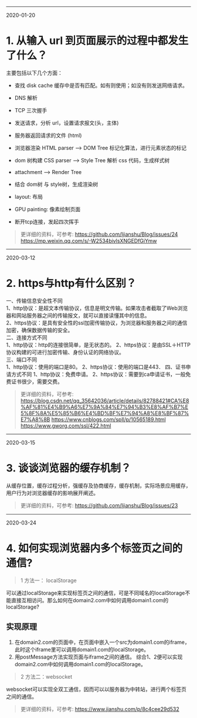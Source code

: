 ----
2020-01-20
# 1. 从输入 url 到页面展示的过程中都发生了什么？
主要包括以下几个方面：  
* 查找 disk cache 缓存中是否有匹配。如有则使用；如没有则发送网络请求。
* DNS 解析
* TCP 三次握手
* 发送请求，分析 url，设置请求报文(头，主体)
* 服务器返回请求的文件 (html)
* 浏览器渲染
HTML parser --> DOM Tree
标记化算法，进行元素状态的标记
* dom 树构建
CSS parser --> Style Tree
解析 css 代码，生成样式树

* attachment --> Render Tree
* 结合 dom树 与 style树，生成渲染树

* layout: 布局
* GPU painting: 像素绘制页面
* 断开tcp连接，发起四次挥手
> 更详细的资料，可参考: 
https://github.com/ljianshu/Blog/issues/24
https://mp.weixin.qq.com/s/-W2534bivlsXNGEDfGiYmw
----
2020-03-12
# 2. https与http有什么区别？
一、传输信息安全性不同  
1、http协议：是超文本传输协议，信息是明文传输。如果攻击者截取了Web浏览器和网站服务器之间的传输报文，就可以直接读懂其中的信息。  
2、https协议：是具有安全性的ssl加密传输协议，为浏览器和服务器之间的通信加密，确保数据传输的安全。  
二、连接方式不同  
1、http协议：http的连接很简单，是无状态的。
2、https协议：是由SSL＋HTTP协议构建的可进行加密传输、身份认证的网络协议。  
三、端口不同  
1、http协议：使用的端口是80。
2、https协议：使用的端口是443．
四、证书申请方式不同
1、http协议：免费申请。
2、https协议：需要到ca申请证书，一般免费证书很少，需要交费。
> 更详细的资料，可参考: 
https://blog.csdn.net/qq_35642036/article/details/82788421#CA%E8%AF%81%E4%B9%A6%E7%9A%84%E7%94%B3%E8%AF%B7%E5%8F%8A%E5%85%B6%E4%BD%BF%E7%94%A8%E8%BF%87%E7%A8%8B
https://www.cnblogs.com/spll/p/10565189.html
https://www.gworg.com/ssl/422.html
----
2020-03-15
# 3. 谈谈浏览器的缓存机制？
从缓存位置，缓存过程分析，强缓存及协商缓存，缓存机制，实际场景应用缓存，用户行为对浏览器缓存的影响展开阐述。
> 更详细的资料，可参考: 
https://github.com/ljianshu/Blog/issues/23
---
2020-03-24
# 4. 如何实现浏览器内多个标签页之间的通信?
>1 方法一：  localStorage  

可以通过localStorage来实现标签页之间的通信，可是不同域名的localStorage不能直接互相访问。那么如何在domain2.com中如何调用domain1.com的localStorage?
## 实现原理
1. 在domain2.com的页面中，在页面中嵌入一个src为domain1.com的iframe，此时这个iframe里可以调用domain1.com的localStorage。
2. 用postMessage方法实现页面与iframe之间的通信。
综合1、2便可以实现domain2.com中如何调用domain1.com的localStorage。
>2 方法二：websocket

websocket可以实现全双工通信，因而可以以服务器为中转站，进行两个标签页之间的通信。
> 更详细的资料，可参考: https://www.jianshu.com/p/8c4cee29d532









